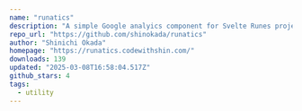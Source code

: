 ```yaml
---
name: "runatics"
description: "A simple Google analyics component for Svelte Runes project"
repo_url: "https://github.com/shinokada/runatics"
author: "Shinichi Okada"
homepage: "https://runatics.codewithshin.com/"
downloads: 139
updated: "2025-03-08T16:58:04.517Z"
github_stars: 4
tags: 
  - utility
---
```

